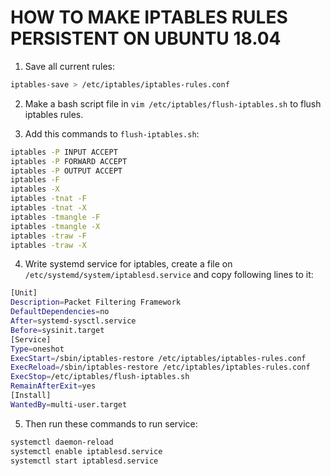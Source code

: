 # HOW TO MAKE IPTABLES RULES PERSISTENT ON UBUNTU 18.04

1) Save all current rules:

```bash
iptables-save > /etc/iptables/iptables-rules.conf
```

2) Make a bash script file in ``` vim /etc/iptables/flush-iptables.sh ```
to flush iptables rules.

3) Add this commands to ``` flush-iptables.sh ```:

```bash
iptables -P INPUT ACCEPT
iptables -P FORWARD ACCEPT
iptables -P OUTPUT ACCEPT
iptables -F
iptables -X
iptables -tnat -F
iptables -tnat -X
iptables -tmangle -F
iptables -tmangle -X
iptables -traw -F
iptables -traw -X

```
4) Write systemd service for iptables, create a file on ```
/etc/systemd/system/iptablesd.service ``` and copy following lines to it:

```bash
[Unit]
Description=Packet Filtering Framework
DefaultDependencies=no
After=systemd-sysctl.service
Before=sysinit.target
[Service]
Type=oneshot
ExecStart=/sbin/iptables-restore /etc/iptables/iptables-rules.conf
ExecReload=/sbin/iptables-restore /etc/iptables/iptables-rules.conf
ExecStop=/etc/iptables/flush-iptables.sh
RemainAfterExit=yes
[Install]
WantedBy=multi-user.target
```

5) Then run these commands to run service:

```bash
systemctl daemon-reload
systemctl enable iptablesd.service
systemctl start iptablesd.service

```
